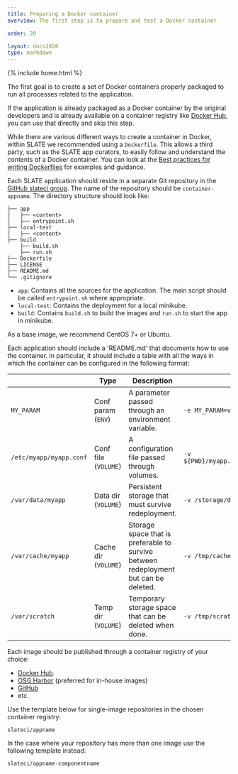 ```yaml
---
title: Preparing a Docker container
overview: The first step is to prepare and test a Docker container 

order: 20

layout: docs2020
type: markdown
---
```

{% include home.html %}

The first goal is to create a set of Docker containers properly packaged to run all processes related to the application.

If the application is already packaged as a Docker container by the original developers and is already available on a container registry like [Docker Hub](http://hub.docker.com), you can use that directly and skip this step.

While there are various different ways to create a container in Docker, within SLATE we recommended using a `Dockerfile`. This allows a third party, such as the SLATE app curators, to easily follow and understand the contents of a Docker container. You can look at the [Best practices for writing Dockerfiles](https://docs.docker.com/develop/develop-images/dockerfile_best-practices/) for examples and guidance.

Each SLATE application should reside in a separate Git repository in the [GitHub slateci group](https://github.com/slateci). The name of the repository should be `container-appname`. The directory structure should look like:

```text
├── app
│   ├── <content>
│   ├── entrypoint.sh
├── local-test
│   ├── <content>
├── build
    ├── build.sh
    ├── run.sh
├── Dockerfile
├── LICENSE
├── README.md 
└── .gitignore
```

* `app`: Contains all the sources for the application. The main script should be called `entrypoint.sh` where appropriate.
* `local-test`: Contains the deployment for a local minikube.
* `build`: Contains `build.sh` to build the images and `run.sh` to start the app in minikube.

As a base image, we recommend CentOS 7+ or Ubuntu.

Each application should include a 'README.md' that documents how to use the container. In particular, it should include a table with all the ways in which the container can be configured in the following format:

|                         | Type                 | Description                                                                          | Example                                      |
|-------------------------|----------------------|--------------------------------------------------------------------------------------|----------------------------------------------|
| `MY_PARAM`              | Conf param (`ENV`)   | A parameter passed through an environment variable.                                  | `-e MY_PARAM=value`                          |
| `/etc/myapp/myapp.conf` | Conf file (`VOLUME`) | A configuration file passed through volumes.                                         | `-v ${PWD}/myapp.conf:/etc/myapp/myapp.conf` |
| `/var/data/myapp`       | Data dir (`VOLUME`)  | Persistent storage that must survive redeployment.                                   | `-v /storage/data/myapp:/var/data/myapp`     |
| `/var/cache/myapp`      | Cache dir (`VOLUME`) | Storage space that is preferable to survive between redeployment but can be deleted. | `-v /tmp/cache/myapp:/var/cache/squid`       |
| `/var/scratch`          | Temp dir (`VOLUME`)  | Temporary storage space that can be deleted when done.                               | `-v /tmp/scratch:/var/scratch`               |

Each image should be published through a container registry of your choice:
* [Docker Hub](http://hub.docker.com).
* [OSG Harbor](https://hub.opensciencegrid.org) (preferred for in-house images)
* [GitHub](https://docs.github.com/en/packages/working-with-a-github-packages-registry/working-with-the-container-registry)
* etc.

Use the template below for single-image repositories in the chosen container registry:

```text
slateci/appname
```

In the case where your repository has more than one image use the following template instead:

```text
slateci/appname-componentname
```
